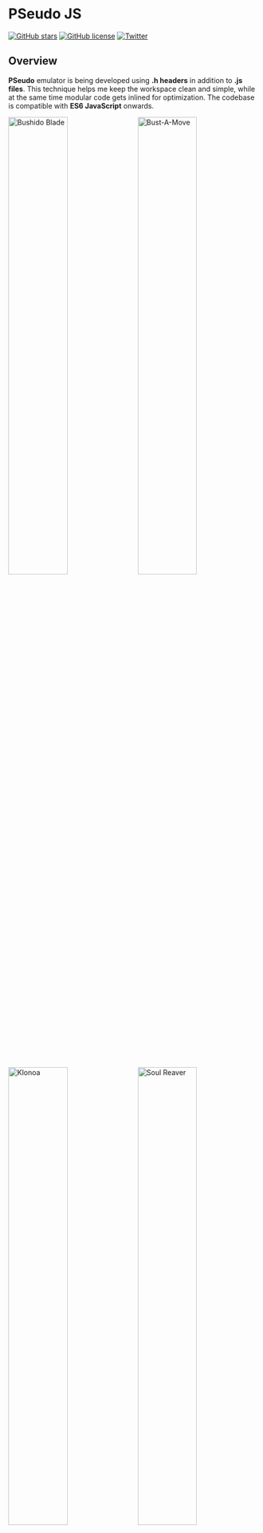 <h1>PSeudo JS</h1>

[![GitHub stars](https://img.shields.io/github/stars/dkoluris/pseudo-js.svg?style=flat-square)](https://github.com/dkoluris/pseudo-js/stargazers) [![GitHub license](https://img.shields.io/github/license/dkoluris/pseudo-js.svg?style=flat-square)](https://github.com/dkoluris/pseudo-js/blob/master/LICENSE) [![Twitter](https://img.shields.io/twitter/url/https/github.com/dkoluris/pseudo-js.svg?style=social)](https://twitter.com/intent/tweet?text=Wow:&url=https%3A%2F%2Fgithub.com%2Fdkoluris%2Fpseudo-js)

<h2>Overview</h2>

**PSeudo** emulator is being developed using **.h headers** in addition to **.js files**. This technique helps me keep the workspace clean and simple, while at the same time modular code gets inlined for optimization. The codebase is compatible with **ES6 JavaScript** onwards.

<img alt="Bushido Blade" src="https://raw.githubusercontent.com/dkoluris/pseudo-js/master/res/bushido-blade.jpg" width="48.5%"/><img alt="Bust-A-Move" src="https://raw.githubusercontent.com/dkoluris/pseudo-js/master/res/bust-a-move.jpg" width="48.5%" align="right"/>

<img alt="Klonoa" src="https://raw.githubusercontent.com/dkoluris/pseudo-js/master/res/klonoa-1.jpg" width="48.5%"/><img alt="Soul Reaver" src="https://raw.githubusercontent.com/dkoluris/pseudo-js/master/res/soul-reaver-1.jpg" width="48.5%" align="right"/>

<h2>Live Build</h2>

https://naden.co/pseudo

<h2>Completion</h2>

Here's a list with the overall progress of the emulator, broken down in distinct parts.
* `95% -> CPU Mips R3000A`
* `90% -> DMA`
* `85% -> Mem IO`
* `85% -> Movie Decoder`
* `80% -> Interrupts`
* `75% -> CD Decoder`
* `70% -> GPU Primitives & Commands`
* `65% -> GPU Textures`
* `60% -> Audio`
* `60% -> GTE`
* `55% -> Rootcounters`
* `25% -> Serial IO`
* `10% -> XA Audio`

<img alt="Smash Court Tennis 3" src="https://raw.githubusercontent.com/dkoluris/pseudo-js/master/res/smash-court.jpg" width="48.5%"/><img alt="Tenchu" src="https://raw.githubusercontent.com/dkoluris/pseudo-js/master/res/tenchu.jpg" width="48.5%" align="right"/>

**PSeudo** can load some commercial games, but speed and overall experience is mediocre at best. The emulator is quite inaccurate on timing and this is crucial most of the time. Also, for quite some time I will keep working on it with the provided slow CPU Interpreter. An attempt for speedup will be made later on with a **JavaScript Tracer**.

<img alt="Gran Turismo 2" src="https://raw.githubusercontent.com/dkoluris/pseudo-js/master/res/turismo-2.jpg" width="48.5%"/><img alt="Klonoa" src="https://raw.githubusercontent.com/dkoluris/pseudo-js/master/res/klonoa-3.jpg" width="48.5%" align="right"/>

<h2>Compile / Build</h2>

You need to run this project from a localhost server like **Apache**. In order to build **PSeudo**, just run the `build` command on the terminal. You must also include a valid **BIOS** file like "SCPH1001.bin" on the `bios` folder in order to test the emulator. I will not provide information on how and where to find that.

<h2>License</h2>

Open-source under [Apache 2.0 license](https://www.apache.org/licenses/LICENSE-2.0).
